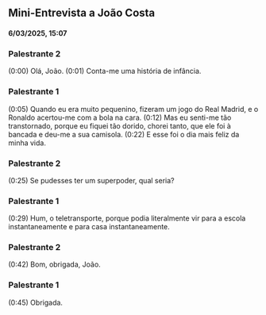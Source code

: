 ## Mini-Entrevista a João Costa
#### 6/03/2025, 15:07
### Palestrante 2
(0:00) Olá, João. (0:01) Conta-me uma história de infância.
### Palestrante 1
(0:05) Quando eu era muito pequenino, fizeram um jogo do Real Madrid, e o Ronaldo acertou-me com a bola na cara. (0:12) Mas eu senti-me tão transtornado, porque eu fiquei tão dorido, chorei tanto, que ele foi à bancada e deu-me a sua camisola. (0:22) E esse foi o dia mais feliz da minha vida.
### Palestrante 2
(0:25) Se pudesses ter um superpoder, qual seria?
### Palestrante 1
(0:29) Hum, o teletransporte, porque podia literalmente vir para a escola instantaneamente e para casa instantaneamente.
### Palestrante 2
(0:42) Bom, obrigada, João.
### Palestrante 1
(0:45) Obrigada.
